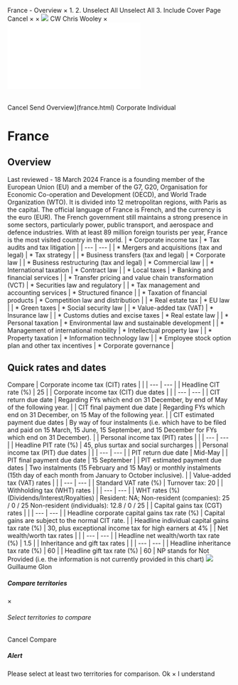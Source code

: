 France - Overview
×
1.
2.
Unselect All
Unselect All
3.
Include Cover Page
Cancel
×
×
![](-/media/world-wide-tax-summaries/attachments/global---chris-wooley.ashx%3Frev=ac5e5f3223b34096b1afc2a6009c7320&revision=ac5e5f32-23b3-4096-b1af-c2a6009c7320&hash=859B7ADC84DC2CBEC9760E9E6EE7DE6D0A8BFCDF)
CW
Chris Wooley
×
![](france.html)
######
Cancel
Send
Overview](france.html)
Corporate
Individual
# France
## Overview
Last reviewed - 18 March 2024
France is a founding member of the European Union (EU) and a member of the G7, G20, Organisation for Economic Co-operation and Development (OECD), and World Trade Organization (WTO). It is divided into 12 metropolitan regions, with Paris as the capital. The official language of France is French, and the currency is the euro (EUR).
The French government still maintains a strong presence in some sectors, particularly power, public transport, and aerospace and defence industries. With at least 89 million foreign tourists per year, France is the most visited country in the world.
| * Corporate income tax | * Tax audits and tax litigation |
| --- | --- |
| * Mergers and acquisitions (tax and legal) | * Tax strategy |
| * Business transfers (tax and legal) | * Corporate law |
| * Business restructuring (tax and legal) | * Commercial law |
| * International taxation | * Contract law |
| * Local taxes | * Banking and financial services |
| * Transfer pricing and value chain transformation (VCT) | * Securities law and regulatory |
| * Tax management and accounting services | * Structured finance |
| * Taxation of financial products | * Competition law and distribution |
| * Real estate tax | * EU law |
| * Green taxes | * Social security law |
| * Value-added tax (VAT) | * Insurance law |
| * Customs duties and excise taxes | * Real estate law |
| * Personal taxation | * Environmental law and sustainable development |
| * Management of international mobility | * Intellectual property law |
| * Property taxation | * Information technology law |
| * Employee stock option plan and other tax incentives | * Corporate governance |
## Quick rates and dates
Compare
| Corporate income tax (CIT) rates | |
| --- | --- |
| Headline CIT rate (%) | 25 |
| Corporate income tax (CIT) due dates | |
| --- | --- |
| CIT return due date | Regarding FYs which end on 31 December, by end of May of the following year. |
| CIT final payment due date | Regarding FYs which end on 31 December, on 15 May of the following year. |
| CIT estimated payment due dates | By way of four instalments (i.e. which have to be filed and paid on 15 March, 15 June, 15 September, and 15 December for FYs which end on 31 December). |
| Personal income tax (PIT) rates | |
| --- | --- |
| Headline PIT rate (%) | 45, plus surtax and social surcharges |
| Personal income tax (PIT) due dates | |
| --- | --- |
| PIT return due date | Mid-May |
| PIT final payment due date | 15 September |
| PIT estimated payment due dates | Two instalments (15 February and 15 May) or monthly instalments (15th day of each month from January to October inclusive). |
| Value-added tax (VAT) rates | |
| --- | --- |
| Standard VAT rate (%) | Turnover tax: 20 |
| Withholding tax (WHT) rates | |
| --- | --- |
| WHT rates (%) (Dividends/Interest/Royalties) | Resident: NA;  Non-resident (companies): 25 / 0 / 25  Non-resident (individuals): 12.8 / 0 / 25 |
| Capital gains tax (CGT) rates | |
| --- | --- |
| Headline corporate capital gains tax rate (%) | Capital gains are subject to the normal CIT rate. |
| Headline individual capital gains tax rate (%) | 30, plus exceptional income tax for high earners at 4% |
| Net wealth/worth tax rates | |
| --- | --- |
| Headline net wealth/worth tax rate (%) | 1.5 |
| Inheritance and gift tax rates | |
| --- | --- |
| Headline inheritance tax rate (%) | 60 |
| Headline gift tax rate (%) | 60 |
NP stands for Not Provided (i.e. the information is not currently provided in this chart)
![](-/media/world-wide-tax-summaries/franceguillaume-glonfrance--guillaume-glonpng20210309124758951.ashx%3Frev=67006230ddb64b5ba2f4b559b530632c&revision=67006230-ddb6-4b5b-a2f4-b559b530632c&hash=F33C846DEC3DE290C3B300F51A01AF661A1254CE)
Guillaume Glon
##### Compare territories
×
###### Select territories to compare
#####
Cancel
Compare
##### Alert
Please select at least two territories for comparison.
Ok
×
I understand